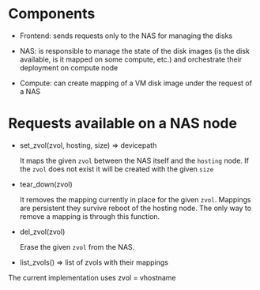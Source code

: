 # Components

- Frontend: sends requests only to the NAS for managing the disks

- NAS: is responsible to manage the state of the disk images (is the disk
  available, is it mapped on some compute, etc.) and orchestrate their
  deployment on compute node

- Compute: can create mapping of a VM disk image under the request of a NAS

# Requests available on a NAS node

- set_zvol(zvol, hosting, size) => devicepath

    It maps the given `zvol` between the NAS itself and the `hosting` node.
    If the `zvol` does not exist it will be created with the given `size`

- tear_down(zvol)

    It removes the mapping currently in place for the given `zvol`. Mappings
    are persistent they survive reboot of the hosting node.
    The only way to remove a mapping is through this function.

- del_zvol(zvol)

    Erase the given `zvol` from the NAS.

- list_zvols() => list of zvols with their mappings

The current implementation uses zvol = vhostname

